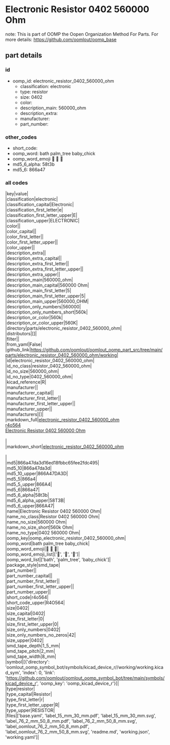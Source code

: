 # Electronic Resistor 0402 560000 Ohm  

note: This is part of OOMP the Oopen Organization Method For Parts. For more details: https://github.com/oomlout/oomp_base

##  part details





### id
* oomp_id: electronic_resistor_0402_560000_ohm
  * classification: electronic
  * type: resistor
  * size: 0402
  * color: 
  * description_main: 560000_ohm
  * description_extra: 
  * manufacturer: 
  * part_number: 

### other_codes
* short_code: 
* oomp_word: bath palm_tree baby_chick
* oomp_word_emoji :bath: :palm_tree: :baby_chick:
* md5_6_alpha: 58t3b
* md5_6: 866a47

### all codes 
|key|value|  
|classification|electronic|  
|classification_capital|Electronic|  
|classification_first_letter|e|  
|classification_first_letter_upper|E|  
|classification_upper|ELECTRONIC|  
|color||  
|color_capital||  
|color_first_letter||  
|color_first_letter_upper||  
|color_upper||  
|description_extra||  
|description_extra_capital||  
|description_extra_first_letter||  
|description_extra_first_letter_upper||  
|description_extra_upper||  
|description_main|560000_ohm|  
|description_main_capital|560000 Ohm|  
|description_main_first_letter|5|  
|description_main_first_letter_upper|5|  
|description_main_upper|560000_OHM|  
|description_only_numbers|560000|  
|description_only_numbers_short|560k|  
|description_or_color|560k|  
|description_or_color_upper|560K|  
|directory|parts/electronic_resistor_0402_560000_ohm|  
|distributors|[]|  
|filter||  
|from_yaml|False|  
|github_link|https://github.com/oomlout/oomlout_oomp_part_src/tree/main/parts/electronic_resistor_0402_560000_ohm/working|  
|id|electronic_resistor_0402_560000_ohm|  
|id_no_class|resistor_0402_560000_ohm|  
|id_no_size|560000_ohm|  
|id_no_type|0402_560000_ohm|  
|kicad_reference|R|  
|manufacturer||  
|manufacturer_capital||  
|manufacturer_first_letter||  
|manufacturer_first_letter_upper||  
|manufacturer_upper||  
|manufacturers|[]|  
|markdown_full|[electronic_resistor_0402_560000_ohm](https://github.com/oomlout/oomlout_oomp_part_src/tree/main/parts/electronic_resistor_0402_560000_ohm/working)<br>[r4o564](https://github.com/oomlout/oomlout_oomp_part_src/tree/main/parts/electronic_resistor_0402_560000_ohm/working)<br>[Electronic Resistor 0402 560000 Ohm](https://github.com/oomlout/oomlout_oomp_part_src/tree/main/parts/electronic_resistor_0402_560000_ohm/working)<br><br>|  
|markdown_short|[electronic_resistor_0402_560000_ohm](https://github.com/oomlout/oomlout_oomp_part_src/tree/main/parts/electronic_resistor_0402_560000_ohm/working)<br><br>|  
|md5|866a47da3d16ed18fbbc65fee2fdc495|  
|md5_10|866a47da3d|  
|md5_10_upper|866A47DA3D|  
|md5_5|866a4|  
|md5_5_upper|866A4|  
|md5_6|866a47|  
|md5_6_alpha|58t3b|  
|md5_6_alpha_upper|58T3B|  
|md5_6_upper|866A47|  
|name|Electronic Resistor 0402 560000 Ohm|  
|name_no_class|Resistor 0402 560000 Ohm|  
|name_no_size|560000 Ohm|  
|name_no_size_short|560k Ohm|  
|name_no_type|0402 560000 Ohm|  
|oomp_key|oomp_electronic_resistor_0402_560000_ohm|  
|oomp_word|bath palm_tree baby_chick|  
|oomp_word_emoji|:bath: :palm_tree: :baby_chick:|  
|oomp_word_emoji_list|[':bath:', ':palm_tree:', ':baby_chick:']|  
|oomp_word_list|['bath', 'palm_tree', 'baby_chick']|  
|package_style|smd_tape|  
|part_number||  
|part_number_capital||  
|part_number_first_letter||  
|part_number_first_letter_upper||  
|part_number_upper||  
|short_code|r4o564|  
|short_code_upper|R4O564|  
|size|0402|  
|size_capital|0402|  
|size_first_letter|0|  
|size_first_letter_upper|0|  
|size_only_numbers|0402|  
|size_only_numbers_no_zeros|42|  
|size_upper|0402|  
|smd_tape_depth|1_5_mm|  
|smd_tape_pitch|2_mm|  
|smd_tape_width|8_mm|  
|symbol|[{'directory': 'oomlout_oomp_symbol_bot/symbols/kicad_device_r//working/working.kicad_sym', 'index': 0, 'link': 'https://github.com/oomlout/oomlout_oomp_symbol_bot/tree/main/symbols/kicad_device_r', 'oomp_key': 'oomp_kicad_device_r'}]|  
|type|resistor|  
|type_capital|Resistor|  
|type_first_letter|r|  
|type_first_letter_upper|R|  
|type_upper|RESISTOR|  
|files|['base.yaml', 'label_15_mm_30_mm.pdf', 'label_15_mm_30_mm.svg', 'label_76_2_mm_50_8_mm.pdf', 'label_76_2_mm_50_8_mm.svg', 'label_oomlout_76_2_mm_50_8_mm.pdf', 'label_oomlout_76_2_mm_50_8_mm.svg', 'readme.md', 'working.json', 'working.yaml']|  
